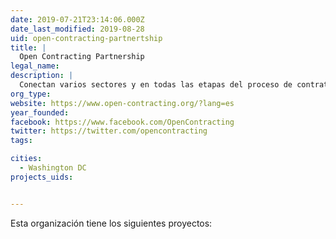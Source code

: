 ```yaml
---
date: 2019-07-21T23:14:06.000Z
date_last_modified: 2019-08-28
uid: open-contracting-partnertship
title: |
  Open Contracting Partnership
legal_name: 
description: |
  Conectan varios sectores y en todas las etapas del proceso de contratación para ayudar a que los gobiernos ahorren tiempo y dinero, entreguen bienes y servicios de mejor calidad a los ciudadanos, prevengan la corrupción y creen un mejor ambiente de negocios para todos.
org_type: 
website: https://www.open-contracting.org/?lang=es
year_founded: 
facebook: https://www.facebook.com/OpenContracting
twitter: https://twitter.com/opencontracting
tags:

cities: 
  - Washington DC
projects_uids:


---
```


Esta organización tiene los siguientes proyectos:


